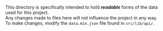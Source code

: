 This directory is specifically intended to hold ***readable*** forms of the data used for this project.<br>
Any changes made to files here will not influence the project in any way.<br>
To make changes, modify the `data.min.json` file found in `src/lib/api/`.